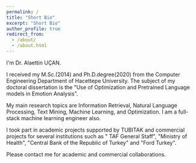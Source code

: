 ```yaml
---
permalink: /
title: "Short Bio"
excerpt: "Short Bio"
author_profile: true
redirect_from: 
  - /about/
  - /about.html
---
```


I'm Dr. Alaettin UÇAN.

I received my M.Sc.(2014) and Ph.D.degree(2020) from the Computer Engineering Department of Hacettepe University. The subject of my doctoral dissertation is the "Use of Optimization and Pretrained Language models in Emotion Analysis".

My main research topics are Information Retrieval, Natural Language Processing, Text Mining, Machine Learning, and Optimization. I am a full-stack machine learning engineer also.

I took part in academic projects supported by TUBITAK and commercial projects for several institutions such as " TAF General Staff", "Ministry of Health", "Central Bank of the Republic of Turkey" and "Ford Turkey".

Please contact me for academic and commercial collaborations.
